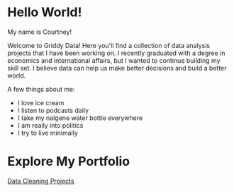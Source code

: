 # Hello World! 

My name is Courtney!

Welcome to Griddy Data! Here you'll find a collection of data analysis projects that I have been working on. I recently graduated with a degree in economics and international affairs, but I wanted to continue building my skill set. I believe data can help us make better decisions and build a better world.

A few things about me:
- I love ice cream
- I listen to podcasts daily
- I take my nalgene water bottle everywhere 
- I am really into politics
- I try to live minimally


# Explore My Portfolio

[Data Cleaning Projects](GriddyData/Data-Cleaning)
